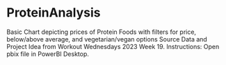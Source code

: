 # ProteinAnalysis
Basic Chart depicting prices of Protein Foods with filters for price, below/above average, and vegetarian/vegan options
Source Data and Project Idea from Workout Wednesdays 2023 Week 19. 
Instructions: Open pbix file in PowerBI Desktop.
